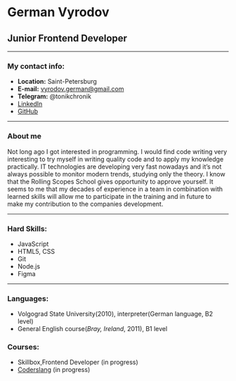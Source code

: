 # German Vyrodov

## Junior Frontend Developer
-----

### My contact info:
- **Location:** Saint-Petersburg
- **E-mail:** vyrodov.german@gmail.com
- **Telegram:** @tonikchronik 
- [LinkedIn](https://www.linkedin.com/in/german-vyrodov-a4982b52/)
- [GitHub](https://github.com/tonikchronik)

-----

### About me

Not long ago I got interested in programming. I would find code writing very interesting  to try myself in writing quality code and to apply my knowledge practically.
IT technologies are developing very fast nowadays and it’s not always possible to monitor modern trends, studying only the theory. I know that the Rolling Scopes School gives opportunity to approve yourself. It seems to me that my decades of experience in a team in combination with learned skills will allow me to participate  in the training and in future to make my contribution to the companies development.

-----

### Hard Skills:
- JavaScript
- HTML5, CSS
- Git
- Node.js
- Figma

----

### Languages:
- Volgograd State University(2010), interpreter(German language, B2 level)
- General English course(*Bray, Ireland*, 2011), B1 level

### Courses:
- Skillbox,Frontend Developer (in progress)
- [Coderslang](https://js.coderslang.com/) (in progress)
